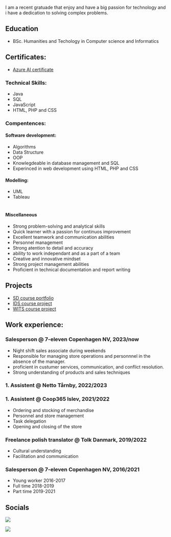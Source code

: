 I am a recent gratuade that enjoy and have a big passion for technology and i have a dedication to solving complex problems. 

## Education
- BSc. Humanities and Techology in Computer science and Informatics
## Certificates: 
- <a href = "https://github.com/seblira99/SoftwareDevelopmentProject">Azure AI certificate </a>
### Technical Skills:
- Java
- SQL
- JavaScript
- HTML, PHP and CSS


### Compentences: 
#### Software development:
- Algorithms
- Data Structure
- OOP
- Knowlegdeable in database management and SQL
- Experinced in web development using HTML, PHP and CSS
####
#### Modelling: 
- UML
- Tableau
#
#### Miscellaneous
- Strong problem-solving and analytical skills
- Quick learner with a passion for continuos improvement
- Excellent teamwork and communication abilities
- Personnel management
- Strong atention to detail and accuracy
- ability to work independant and as a part of a team
- Creative and innovative mindset
- Strong  project management abilities
- Proficient in technical documentation and report writing

## Projects
- <a href = "https://github.com/seblira99/SoftwareDevelopmentProject">SD course portfolio</a>
- <a href = "https://github.com/seblira99/IDS-course">IDS course project</a>
- <a href = "https://github.com/seblira99/WITS_project">WITS course project</a>

## Work experience:
### Salesperson @ 7-eleven Copenhagen NV, 2023/now 
- Night shift sales associate during weekends
- Responsible for managing store operations and personnnel in the absence of the manager.
- proficient in custumer services, communication, and conflict resolution.
- Strong understanding of products and sales techniques

### 1. Assistent @ Netto Tårnby, 2022/2023

### 1. Assistent @ Coop365 Islev, 2021/2022
- Ordering and stocking of merchandise
- Personnel and store management
- Task delegation
- Opening and closing of the store

### Freelance polish translator @ Tolk Danmark, 2019/2022
- Cultural understanding
- Facilitation and communication

### Salesperson @ 7-eleven Copenhagen NV, 2016/2021
- Young worker 2016-2017
- Full time 2018-2019
- Part time 2019-2021 


## Socials
<a href="https://www.linkedin.com/in/sebastian-antonio-lira-16553a1b2/"><img src="https://img.shields.io/badge/-LinkedIn-0072b1?&style =for-the-bagde&logo=linkedin&logoColor=white"/> </a> 

<a href="https://www.instagram.com/sebastian_antonio_lira/">
  <img src="https://img.shields.io/badge/-Instagram-E4405F?&style=for-the-badge&logo=instagram&logoColor=white"/>
</a>

